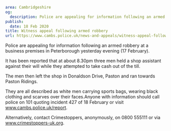 ```yaml
area: Cambridgeshire
og:
  description: Police are appealing for information following an armed robbery at a business premises in Peterborough yesterday evening (17 February).
publish:
  date: 18 Feb 2020
title: Witness appeal following armed robbery
url: https://www.cambs.police.uk/news-and-appeals/witness-appeal-following-armed-robbery
```

Police are appealing for information following an armed robbery at a business premises in Peterborough yesterday evening (17 February).

It has been reported that at about 8.30pm three men held a shop assistant against their will while they attempted to take cash out of the till.

The men then left the shop in Donaldson Drive, Paston and ran towards Paston Ridings.

They are all described as white men carrying sports bags, wearing black clothing and scarves over their faces.Anyone with information should call police on 101 quoting incident 427 of 18 February or visit www.cambs.police.uk/report.

Alternatively, contact Crimestoppers, anonymously, on 0800 555111 or via www.crimestoppers-uk.org.
